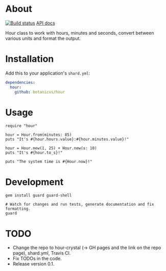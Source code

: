 # About
[![Build status][BS img]][Build status]
[API docs](https://botanicus.github.io/hour/)

Hour class to work with hours, minutes and seconds, convert between various units and format the output.

# Installation

Add this to your application's `shard.yml`:

```yaml
dependencies:
  hour:
    github: botanicus/hour
```

# Usage

```crystal
require "hour"

hour = Hour.from(minutes: 85)
puts "It's #{hour.hours.value}:#{hour.minutes.value}!"

hour = Hour.new(1, 25) + Hour.new(s: 10)
puts "It's #{hour.to_s}!"

puts "The system time is #{Hour.now}!"
```

# Development

```shell
gem install guard guard-shell

# Watch for changes and run tests, generate documentation and fix formatting.
guard
```

# TODO

- Change the repo to hour-crystal (-> GH pages and the link on the repo page), shard.yml, Travis CI.
- Fix TODOs in the code.
- Release version 0.1.

[Build status]: https://travis-ci.org/botanicus/hour
[BS img]: https://travis-ci.org/botanicus/hour.svg?branch=master
